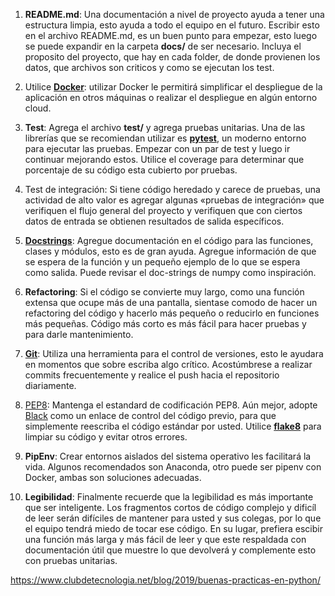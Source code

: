 1. **README.md**: Una documentación a nivel de  proyecto ayuda a tener una estructura limpia, esto ayuda a todo el  equipo en el futuro. Escribir esto en el archivo README.md, es un buen  punto para empezar, esto luego se puede expandir en la carpeta **docs/** de ser necesario. Incluya el proposito del proyecto, que hay en cada  folder, de donde provienen los datos, que archivos son criticos y como  se ejecutan los test.
2. Utilice [**Docker**](https://www.docker.com/get-started):  utilizar Docker le permitirá simplificar el despliegue de la aplicación en otros máquinas o realizar el despliegue en algún entorno cloud.
3. **Test**: Agrega el archivo **test/** y agrega pruebas unitarias. Una de las librerías que se recomiendan utilizar es [**pytest**](https://docs.pytest.org/en/latest/), un moderno entorno para ejecutar las pruebas. Empezar con un par de  test y luego ir continuar mejorando estos. Utilice el coverage para  determinar que porcentaje de su código esta cubierto por pruebas.
4. Test de integración: Si tiene código heredado y carece de pruebas, una  actividad de alto valor es agregar algunas «pruebas de integración» que  verifiquen el flujo general del proyecto y verifiquen que con ciertos  datos de entrada se obtienen resultados de salida específicos.
5.  [**Docstrings**](https://www.datacamp.com/community/tutorials/docstrings-python): Agregue documentación en el código para las funciones, clases y  módulos, esto es de gran ayuda. Agregue información de que se espera de  la función y un pequeño ejemplo de lo que se espera como salida. Puede  revisar el doc-strings de numpy como inspiración.

1. **Refactoring**: Si el código se convierte muy largo, como una función extensa que ocupe más de una pantalla, sientase comodo de hacer un refactoring del código y hacerlo más pequeño o reducirlo en funciones más pequeñas. Código más corto es más fácil para hacer pruebas y para darle mantenimiento.
2. [**Git**](https://git-scm.com/book/es/v1/Empezando-Acerca-del-control-de-versiones): Utiliza una herramienta para el control de versiones, esto le ayudara  en momentos que sobre escriba algo crítico. Acostúmbrese a realizar  commits frecuentemente y realice el push hacia el repositorio  diariamente.
3. [PEP8](https://www.python.org/dev/peps/pep-0008/): Mantenga el estandard de codificación PEP8. Aún mejor, adopte [Black](https://pypi.org/project/black/) como un enlace de control del código previo, para que simplemente reescriba el código estándar por usted. Utilice **[flake8](http://flake8.pycqa.org/en/latest/)** para limpiar su código y evitar otros errores.
4. **PipEnv**: Crear entornos aislados del sistema operativo les facilitará la vida.  Algunos recomendados son Anaconda, otro puede ser pipenv con Docker,  ambas son soluciones adecuadas.
5. **Legibilidad**:  Finalmente recuerde que la legibilidad es más importante que ser  inteligente. Los fragmentos cortos de código complejo y dificíl de leer  serán difíciles de mantener para usted y sus colegas, por lo que el  equipo tendrá miedo de tocar ese código. En su lugar, prefiera escibir  una función más larga y más fácil de leer y que este respaldada con  documentación útil que muestre lo que devolverá y complemente esto con  pruebas unitarias.

https://www.clubdetecnologia.net/blog/2019/buenas-practicas-en-python/